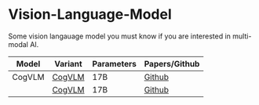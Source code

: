 # Vision-Language-Model
Some vision langauage model you must know if you are interested in multi-modal AI. <br>

| Model                                                                                | Variant | Parameters | Papers/Github |
| ------------------------------------------------------------------------------------ | --------------------- | --------------------  | ------------------ |
| CogVLM | [CogVLM](https://github.com/THUDM/CogVLM)                  | 17B                |      [Github](https://github.com/THUDM/CogVLM) | [Paper](https://arxiv.org/abs/2311.03079) |
        | [CogVLM](https://github.com/THUDM/CogVLM)                  | 17B                |      [Github](https://github.com/THUDM/CogVLM) | [Paper](https://arxiv.org/abs/2311.03079) |